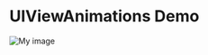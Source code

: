 UIViewAnimations Demo
=====================

![My image](http://i217.photobucket.com/albums/cc222/teetee8/showin-some-love.gif)

